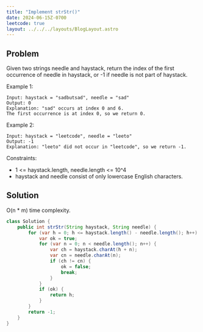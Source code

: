 ```yaml
---
title: "Implement strStr()"
date: 2024-06-15Z-0700
leetcode: true
layout: ../../../layouts/BlogLayout.astro
---
```


## Problem

Given two strings needle and haystack, return the index of the first occurrence of needle in haystack, or -1 if needle is not part of haystack.

Example 1:

```text
Input: haystack = "sadbutsad", needle = "sad"
Output: 0
Explanation: "sad" occurs at index 0 and 6.
The first occurrence is at index 0, so we return 0.
```

Example 2:

```text
Input: haystack = "leetcode", needle = "leeto"
Output: -1
Explanation: "leeto" did not occur in "leetcode", so we return -1.
```

Constraints:

- 1 <= haystack.length, needle.length <= 10^4
- haystack and needle consist of only lowercase English characters.

## Solution

O(n \* m) time complexity.

```java
class Solution {
    public int strStr(String haystack, String needle) {
        for (var h = 0; h <= haystack.length() - needle.length(); h++) {
            var ok = true;
            for (var n = 0; n < needle.length(); n++) {
                var ch = haystack.charAt(h + n);
                var cn = needle.charAt(n);
                if (ch != cn) {
                    ok = false;
                    break;
                }
            }
            if (ok) {
                return h;
            }
        }
        return -1;
    }
}
```
